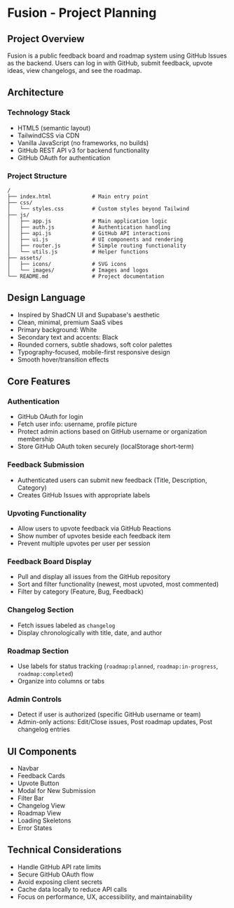 # Fusion - Project Planning

## Project Overview
Fusion is a public feedback board and roadmap system using GitHub Issues as the backend. Users can log in with GitHub, submit feedback, upvote ideas, view changelogs, and see the roadmap.

## Architecture

### Technology Stack
- HTML5 (semantic layout)
- TailwindCSS via CDN
- Vanilla JavaScript (no frameworks, no builds)
- GitHub REST API v3 for backend functionality
- GitHub OAuth for authentication

### Project Structure
```
/
├── index.html             # Main entry point
├── css/
│   └── styles.css         # Custom styles beyond Tailwind
├── js/
│   ├── app.js             # Main application logic
│   ├── auth.js            # Authentication handling
│   ├── api.js             # GitHub API interactions
│   ├── ui.js              # UI components and rendering
│   ├── router.js          # Simple routing functionality
│   └── utils.js           # Helper functions
├── assets/
│   ├── icons/             # SVG icons
│   └── images/            # Images and logos
└── README.md              # Project documentation
```

## Design Language
- Inspired by ShadCN UI and Supabase's aesthetic
- Clean, minimal, premium SaaS vibes
- Primary background: White
- Secondary text and accents: Black
- Rounded corners, subtle shadows, soft color palettes
- Typography-focused, mobile-first responsive design
- Smooth hover/transition effects

## Core Features

### Authentication
- GitHub OAuth for login
- Fetch user info: username, profile picture
- Protect admin actions based on GitHub username or organization membership
- Store GitHub OAuth token securely (localStorage short-term)

### Feedback Submission
- Authenticated users can submit new feedback (Title, Description, Category)
- Creates GitHub Issues with appropriate labels

### Upvoting Functionality
- Allow users to upvote feedback via GitHub Reactions
- Show number of upvotes beside each feedback item
- Prevent multiple upvotes per user per session

### Feedback Board Display
- Pull and display all issues from the GitHub repository
- Sort and filter functionality (newest, most upvoted, most commented)
- Filter by category (Feature, Bug, Feedback)

### Changelog Section
- Fetch issues labeled as `changelog`
- Display chronologically with title, date, and author

### Roadmap Section
- Use labels for status tracking (`roadmap:planned`, `roadmap:in-progress`, `roadmap:completed`)
- Organize into columns or tabs

### Admin Controls
- Detect if user is authorized (specific GitHub username or team)
- Admin-only actions: Edit/Close issues, Post roadmap updates, Post changelog entries

## UI Components
- Navbar
- Feedback Cards
- Upvote Button
- Modal for New Submission
- Filter Bar
- Changelog View
- Roadmap View
- Loading Skeletons
- Error States

## Technical Considerations
- Handle GitHub API rate limits
- Secure GitHub OAuth flow
- Avoid exposing client secrets
- Cache data locally to reduce API calls
- Focus on performance, UX, accessibility, and maintainability